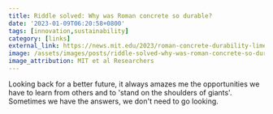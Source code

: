 ```yaml
---
title: Riddle solved: Why was Roman concrete so durable?
date: '2023-01-09T06:20:58+0800'
tags: [innovation,sustainability]
category: [links]
external_link: https://news.mit.edu/2023/roman-concrete-durability-lime-casts-0106
image: /assets/images/posts/riddle-solved-why-was-roman-concrete-so-durable.jpg
image_attribution: MIT et al Researchers
---
```


Looking back for a better future, it always amazes me the opportunities we have to learn from others and to 'stand on the shoulders of giants'. Sometimes we have the answers, we don't need to go looking.
